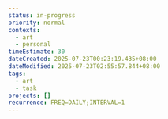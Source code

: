 ```yaml
---
status: in-progress
priority: normal
contexts:
  - art
  - personal
timeEstimate: 30
dateCreated: 2025-07-23T00:23:19.435+08:00
dateModified: 2025-07-23T02:55:57.844+08:00
tags:
  - art
  - task
projects: []
recurrence: FREQ=DAILY;INTERVAL=1
---
```


